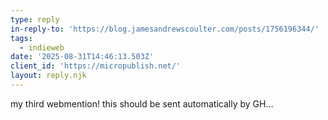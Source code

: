```yaml
---
type: reply
in-reply-to: 'https://blog.jamesandrewscoulter.com/posts/1756196344/'
tags:
  - indieweb
date: '2025-08-31T14:46:13.503Z'
client_id: 'https://micropublish.net/'
layout: reply.njk
---
```

my third webmention! this should be sent automatically by GH…
